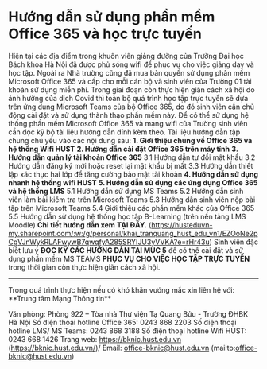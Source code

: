 # Hướng dẫn sử dụng phần mềm Office 365 và học trực tuyến

Hiện tại các địa điểm trong khuôn viên giảng đường của Trường Đại học Bách khoa Hà Nội đã được phủ sóng wifi để phục vụ cho việc giảng dạy và học tập. Ngoài ra Nhà trường cũng đã mua bản quyền sử dụng phần mềm Microsoft Office 365 và cấp cho mỗi cán bộ và sinh viên của Trường 01 tài khoản sử dụng miễn phí.
Trong giai đoạn còn thực hiện giãn cách xã hội do ảnh hưởng của dịch Covid thì toàn bộ quá trình học tập trực tuyến sẽ dựa trên ứng dụng Microsoft Teams của bộ Office 365, do đó sinh viên cần chủ động cài đặt và sử dụng thành thạo phần mềm này. 
Để có thể sử dụng hệ thống phần mềm Microsoft Office 365 và mạng wifi của Trường sinh viên cần đọc kỹ bộ tài liệu hướng dẫn đính kèm theo. Tài liệu hướng dẫn tập chung chủ yếu vào các nội dung sau:
**1. Giới thiệu chung về Office 365 và hệ thống Wifi HUST**
**2. Hướng dẫn cài đặt Office 365 trên máy tính**
**3. Hướng dẫn quản lý tài khoản Office 365**
3.1 Hướng dẫn tự đổi mật khẩu
3.2 Hướng dẫn đăng ký mới hoặc reset lại mật khẩu bị mất
3.3 Hướng dẫn thiết lập xác thực hai lớp để tăng cường bảo mật tài khoản
**4. Hướng dẫn sử dụng nhanh hệ thống wifi HUST**
**5. Hướng dẫn sử dụng các ứng dụng Office 365 và hệ thống LMS**
5.1 Hướng dẫn sử dụng MS Teams
5.2 Hướng dẫn sinh viên làm bài kiểm tra trên Microsoft Teams
5.3 Hướng dẫn sinh viên nộp bài tập trên Microsoft Teams
5.4 Giới thiệu các phần mềm khác của Office 365
5.5 Hướng dẫn sử dụng hệ thống học tập B-Learning (trên nền tảng LMS Moodle)
**Chi tiết hướng dẫn xem** **TẠI ĐÂY.** (https://husteduvn-my.sharepoint.com/:w:/g/personal/khai_tranquang_hust_edu_vn1/EZOoNe2pCgVJnWykRLAFwywB7qwqfyA285SRYIJU3yVVKA?e=rHr43u)
Sinh viên đặc biệt lưu ý **ĐỌC KỸ CÁC HƯỚNG DẪN TẠI MỤC 5** để có thể cài đặt và sử dụng phần mềm MS TEAMS **PHỤC VỤ CHO VIỆC HỌC TẬP TRỰC TUYẾN** trong thời gian còn thực hiện giãn cách xã hội.
<hr />
Trong quá trình thực hiện nếu có khó khăn vướng mắc xin liên hệ với:
**Trung tâm Mạng Thông tin**

Văn phòng: Phòng 922 – Tòa nhà Thư viện Tạ Quang Bửu - Trường ĐHBK Hà Nội
Số điện thoại hotline Office 365: 0243 868 2203
Số điện thoại hotline LMS/ MS Teams: 0243 868 3188
Số điện thoại hotline Wifi HUST: 0243 668 1426
Trang web: https://bknic.hust.edu.vn (https://bknic.hust.edu.vn/)/
Email: office-bknic@hust.edu.vn (mailto:office-bknic@hust.edu.vn)